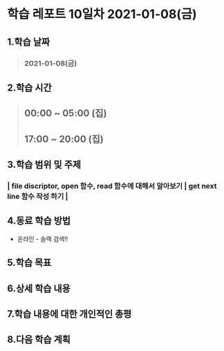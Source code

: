 # 학습 레포트 10일차 2021-01-08(금)
## 1.학습 날짜
> ### 2021-01-08(금)
## 2.학습 시간
> ## 00:00 ~ 05:00 (집)
> ## 17:00 ~ 20:00 (집)
## 3.학습 범위 및 주제
### | file discriptor, open 함수, read 함수에 대해서 알아보기 | get next line 함수 작성 하기 |
## 4.동료 학습 방법
- 온라인 - 슬랙 검색!!
## 5.학습 목표
## 6.상세 학습 내용
## 7.학습 내용에 대한 개인적인 총평
## 8.다음 학습 계획